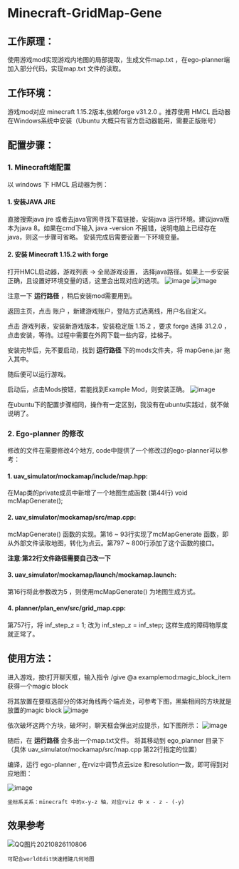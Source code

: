 # Minecraft-GridMap-Gene

## 工作原理：
  使用游戏mod实现游戏内地图的局部提取，生成文件map.txt ，在ego-planner端加入部分代码，实现map.txt 文件的读取。
  
## 工作环境：
  游戏mod对应 minecraft 1.15.2版本,依赖forge v31.2.0 。推荐使用 HMCL 启动器在Windows系统中安装（Ubuntu 大概只有官方启动器能用，需要正版账号）
  
## 配置步骤：
  ### 1. Minecraft端配置
  以 windows 下 HMCL 启动器为例：
  
  #### 1. 安装JAVA JRE
  直接搜索java jre 或者去java官网寻找下载链接，安装java 运行环境。建议java版本为java 8。如果在cmd下输入 java -version 不报错，说明电脑上已经存在java，则这一步骤可省略。
  安装完成后需要设置一下环境变量。
  
  #### 2. 安装 Minecraft 1.15.2 with forge
  打开HMCL启动器，游戏列表 -> 全局游戏设置， 选择java路径。如果上一步安装正确，且设置好环境变量的话，这里会出现对应的选项。
  ![image](https://user-images.githubusercontent.com/21134117/129296839-af4ab208-cbd2-45e8-ab5a-78723dc70bce.png)
  ![image](https://user-images.githubusercontent.com/21134117/129296956-59dd7e75-8221-4c1c-9f6a-6ab0792445d9.png)
  
  注意一下 __运行路径__ ，稍后安装mod需要用到。
  
  返回主页，点击 账户 ，新建游戏账户，登陆方式选离线，用户名自定义。
  
  点击 游戏列表，安装新游戏版本，安装稳定版 1.15.2 ，要求 forge 选择 31.2.0 ， 点击安装，等待。过程中需要在外网下载一些内容，挂梯子。
  
  安装完毕后，先不要启动，找到 __运行路径__ 下的mods文件夹，将 mapGene.jar 拖入其中。
  
  随后便可以运行游戏。
  
  启动后，点击Mods按钮，若能找到Example Mod，则安装正确。
  ![image](https://user-images.githubusercontent.com/21134117/129301957-e74c03d4-b41e-449b-bf7a-fe942b82a766.png)

 
  在ubuntu下的配置步骤相同，操作有一定区别，我没有在ubuntu实践过，就不做说明了。
  
  ### 2. Ego-planner 的修改
  修改的文件在需要修改4个地方, code中提供了一个修改过的ego-planner可以参考：
  
  #### 1. uav_simulator/mockamap/include/map.hpp:
  在Map类的private成员中新增了一个地图生成函数 (第44行)
  void mcMapGenerate();
  
    
  #### 2. uav_simulator/mockamap/src/map.cpp:
  mcMapGenerate() 函数的实现。第16 ~ 93行实现了mcMapGenerate 函数，即从外部文件读取地图，转化为点云。第797 ~ 800行添加了这个函数的接口。
  
  __注意:第22行文件路径需要自己改一下__
  
  #### 3. uav_simulator/mockamap/launch/mockamap.launch:
  第16行将此参数改为5 ，则使用mcMapGenerate() 为地图生成方式。
  
  #### 4. planner/plan_env/src/grid_map.cpp:
  第757行，将 inf_step_z = 1; 改为 inf_step_z = inf_step; 这样生成的障碍物厚度就正常了。
  
  
## 使用方法：
  
   进入游戏，按t打开聊天框，输入指令 /give @a examplemod:magic_block_item 获得一个magic block
   
   将其放置在要框选部分的体对角线两个端点处，可参考下图，黑紫相间的方块就是放置的magic block
   ![image](https://user-images.githubusercontent.com/21134117/129302134-9c99f3b5-3753-4ba0-9e6e-db6a2a1bea93.png)
    
    
   依次破坏这两个方块，破坏时，聊天框会弹出对应提示，如下图所示：
   ![image](https://user-images.githubusercontent.com/21134117/129302221-11392c51-638c-4861-8bfd-7912ce139a3b.png)
   
   随后，在 __运行路径__ 会多出一个map.txt文件。 将其移动到 ego_planner 目录下（具体 uav_simulator/mockamap/src/map.cpp 第22行指定的位置）
   
   编译，运行 ego-planner , 在rviz中调节点云size 和resolution一致，即可得到对应地图：
   
   ![image](https://user-images.githubusercontent.com/21134117/129302458-63540c58-fbb0-495d-9e11-e9466d2f9922.png)
  
    坐标系关系：minecraft 中的x-y-z 轴，对应rviz 中 x - z - (-y) 
    
    
## 效果参考
    
   ![QQ图片20210826110806](https://user-images.githubusercontent.com/21134117/130894170-bf943773-215a-493f-bcc9-31a2f214b364.jpg)

    
    可配合worldEdit快速搭建几何地图

  
  

  
